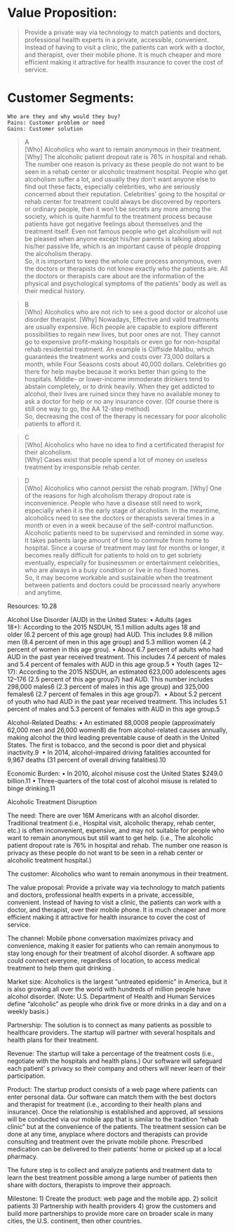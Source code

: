 # Value Proposition:
>Provide a private way via technology to match patients and doctors, professional health experts in a private, accessible, convenient. Instead of having to visit a clinic, the patients can work with a doctor, and therapist, over their mobile phone. It is much cheaper and more efficient making it attractive for health insurance to cover the cost of service.

# Customer Segments:
	Who are they and why would they buy?  
	Pains: Customer problem or need
	Gains: Customer solution

>A  
[Who] Alcoholics who want to remain anonymous in their treatment.
[Why] The alcoholic patient dropout rate is 76% in hospital and rehab. The number one reason is privacy as these people do not want to be seen in a rehab center or alcoholic treatment hospital. People who get alcoholism suffer a lot, and usually they don't want anyone else to find out these facts, especially celebrities, who are seriously concerned about their reputation. Celebrities' going to the hospital or rehab center for treatment could always be discovered by reporters or ordinary people, then it won't be secrets any more among the society, which is quite harmful to the treatment process because patients have got negative feelings about themselves and the treatment itself. Even not famous people who get alcoholism will not be pleased when anyone except his/her parents is talking about his/her passive life, which is an important cause of people dropping the alcoholism therapy.  
So, it is important to keep the whole cure process anonymous, even the doctors or therapists do not know exactly who the patients are. All the doctors or therapists care about are the information of the physical and psychological symptoms of the patients' body as well as their medical history.

>B  
[Who] Alcoholics who are not rich to see a good doctor or alcohol use disorder therapist.
[Why] Nowadays, Effective and valid treatments are usually expensive. Rich people are capable to explore different possibilities to regain new lives, but poor ones are not. They cannot go to expensive profit-making hospitals or even go for non-hospital rehab residential treatment. An example is Cliffside Malibu, which guarantees the treatment works and costs over 73,000 dollars a month, while Four Seasons costs about 40,000 dollars. Celebrities go there for help maybe because it works better than going to the hospitals. Middle- or lower-income immoderate drinkers tend to abstain completely, or to drink heavily. When they get addicted to alcohol, their lives are ruined since they have no available money to ask a doctor for help or no any insurance cover. (Of course there is still one way to go, the AA 12-step method)  
So, decreasing the cost of the therapy is necessary for poor alcoholic patients to afford it.  

>C  
[Who] Alcoholics who have no idea to find a certificated therapist for their alcoholism.  
[Why] Cases exist that people spend a lot of money on useless treatment by irresponsible rehab center.  

>D  
[Who] Alcoholics who cannot persist the rehab program.
[Why] One of the reasons for high alcoholism therapy dropout rate is inconvenience. People who have a disease still need to work, especially when it is the early stage of alcoholism. In the meantime, alcoholics need to see the doctors or therapists several times in a month or even in a week because of the self-control malfunction. Alcoholic patients need to be supervised and reminded in some way. It takes patients large amount of time to commute from home to hospital. Since a course of treatment may last for months or longer, it becomes really difficult for patients to hold on to get sobriety eventually, especially for businessmen or entertainment celebrities, who are always in a busy condition or live in no fixed homes.  
So, it may become workable and sustainable when the treatment between patients and doctors could be processed nearly anywhere and anytime.







Resources: 10.28

Alcohol Use Disorder (AUD) in the United States:
• Adults (ages 18+): According to the 2015 NSDUH, 15.1 million adults ages 18 and older (6.2 percent of this age group) had AUD. This includes 9.8 million men (8.4 percent of men in this age group) and 5.3 million women (4.2 percent of women in this age grou).
• About 6.7 percent of adults who had AUD in the past year received treatment. This includes 7.4 percent of males and 5.4 percent of females with AUD in this age group.5
• Youth (ages 12–17): According to the 2015 NSDUH, an estimated 623,000 adolescents ages 12–176 (2.5 percent of this age group7) had AUD. This number includes 298,000 males6 (2.3 percent of males in this age group) and 325,000 females6 (2.7 percent of females in this age group7). 
• About 5.2 percent of youth who had AUD in the past year received treatment. This includes 5.1 percent of males and 5.3 percent of females with AUD in this age group.5

Alcohol-Related Deaths:
• An estimated 88,0008 people (approximately 62,000 men and 26,000 women8) die from alcohol-related causes annually, making alcohol the third leading preventable cause of death in the United States. The first is tobacco, and the second is poor diet and physical inactivity.9 
• In 2014, alcohol-impaired driving fatalities accounted for 9,967 deaths (31 percent of overall driving fatalities).10

Economic Burden:
• In 2010, alcohol misuse cost the United States $249.0 billion.11
• Three-quarters of the total cost of alcohol misuse is related to binge drinking.11




Alcoholic Treatment Disruption

The need: There are over 16M Americans with an alcohol disorder. Traditional treatment (i.e., Hospital visit, alcoholic therapy, rehab center, etc.) is often inconvenient, expensive, and may not suitable for people who want to remain anonymous but still want to get help. (i.e., The alcoholic patient dropout rate is 76% in hospital and rehab. The number one reason is privacy as these people do not want to be seen in a rehab center or alcoholic treatment hospital.)

The customer: Alcoholics who want to remain anonymous in their treatment.

The value proposal: Provide a private way via technology to match patients and doctors, professional health experts in a private, accessible, convenient. Instead of having to visit a clinic, the patients can work with a doctor, and therapist, over their mobile phone. It is much cheaper and more efficient making it attractive for health insurance to cover the cost of service.

The channel: Mobile phone conversation maximizes privacy and convenience, making it easier for patients who can remain anonymous to stay long enough for their treatment of alcohol disorder. A software app could connect everyone, regardless of location, to access medical treatment to help them quit drinking .

Market size: Alcoholics is the largest “untreated epidemic” in America, but it is also growing all over the world with hundreds of million people have alcohol disorder. (Note: U.S. Department of Health and Human Services define “alcoholic” as people who drink five or more drinks in a day and on a weekly basis.)

Partnership: The solution is to connect as many patients as possible to healthcare providers. The startup will partner with several hospitals and health plans for their treatment.

Revenue: The startup will take a percentage of the treatment costs (i.e., negotiate with the hospitals and health plans.) Our software will safeguard each patient’ s privacy so their company and others will never learn of their participation.

Product: The startup product consists of a web page where patients can enter personal data. Our software can match them with the best doctors and therapist for treatment (i.e., according to their health plans and insurance). Once the relationship is established and approved, all sessions will be conducted via our mobile app that is similar to the tradition “rehab clinic” but at the convenience of the patients. The treatment session can be done at any time, anyplace where doctors and therapists  can provide consulting and treatment over the private mobile phone. Prescribed medication can be delivered to their patients’ home or picked up at a local pharmacy.

The future step is to collect and analyze patients and treatment data to learn the best treatment possible among a large number of patients then share with doctors, therapists to improve their approach.

Milestone: 1) Create the product: web page and the mobile app. 2) solicit patients 3) Partnership with health providers 4) grow the customers and build more partnerships to provide more care on broader scale in many cities, the U.S. continent, then other countries.
